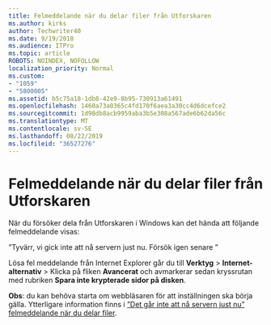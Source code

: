 ```yaml
---
title: Felmeddelande när du delar filer från Utforskaren
ms.author: kirks
author: Techwriter40
ms.date: 9/19/2018
ms.audience: ITPro
ms.topic: article
ROBOTS: NOINDEX, NOFOLLOW
localization_priority: Normal
ms.custom:
- "1059"
- "5800005"
ms.assetid: b5c75a18-1db8-42e9-8b95-730913a61491
ms.openlocfilehash: 1460a73a0365c4fd170f6aea3a30cc4d6dcefce2
ms.sourcegitcommit: 1d98db8acb9959aba3b5e308a567ade6b62da56c
ms.translationtype: MT
ms.contentlocale: sv-SE
ms.lasthandoff: 08/22/2019
ms.locfileid: "36527276"
---
```

# <a name="error-message-when-sharing-files-from-windows-explorer"></a>Felmeddelande när du delar filer från Utforskaren

När du försöker dela från Utforskaren i Windows kan det hända att följande felmeddelande visas:
  
”Tyvärr, vi gick inte att nå servern just nu. Försök igen senare ”
  
Lösa fel meddelande från Internet Explorer går du till **Verktyg** \> **Internet-alternativ** \> Klicka på fliken **Avancerat** och avmarkerar sedan kryssrutan med rubriken **Spara inte krypterade sidor på disken**.
  
 **Obs**: du kan behöva starta om webbläsaren för att inställningen ska börja gälla. Ytterligare information finns i [”Det går inte att nå servern just nu” felmeddelande när du delar filer](https://go.microsoft.com/fwlink/?linkid=2022914).
  